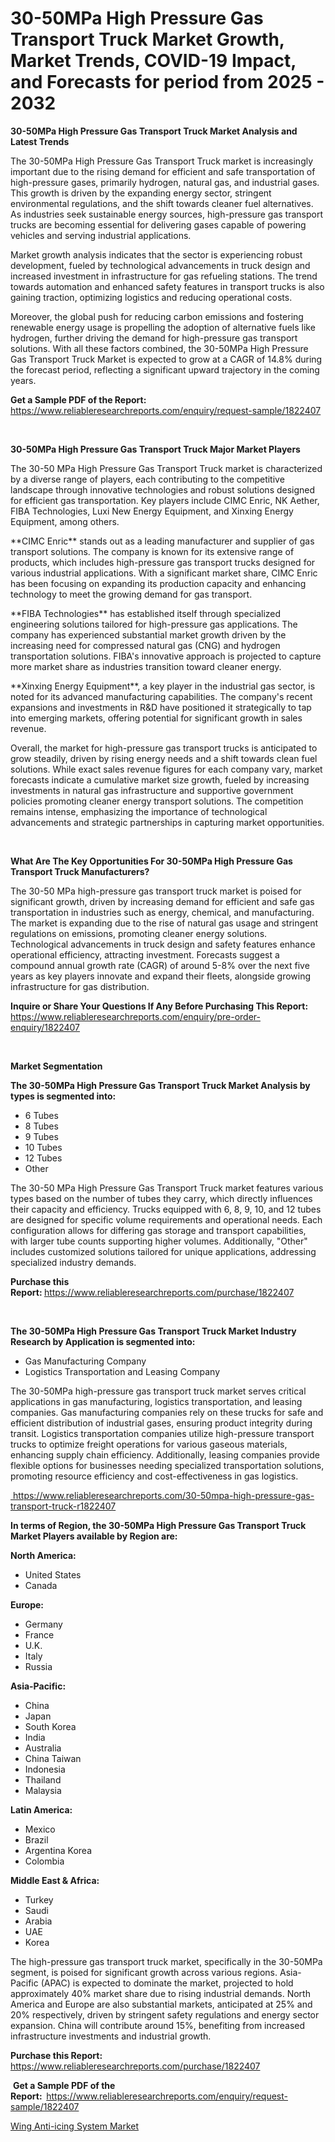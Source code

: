 <p><h1>30-50MPa High Pressure Gas Transport Truck Market Growth, Market Trends, COVID-19 Impact, and Forecasts for period from 2025 - 2032</h1></p><p><strong>30-50MPa High Pressure Gas Transport Truck Market Analysis and Latest Trends</strong></p>
<p><p>The 30-50MPa High Pressure Gas Transport Truck market is increasingly important due to the rising demand for efficient and safe transportation of high-pressure gases, primarily hydrogen, natural gas, and industrial gases. This growth is driven by the expanding energy sector, stringent environmental regulations, and the shift towards cleaner fuel alternatives. As industries seek sustainable energy sources, high-pressure gas transport trucks are becoming essential for delivering gases capable of powering vehicles and serving industrial applications.</p><p>Market growth analysis indicates that the sector is experiencing robust development, fueled by technological advancements in truck design and increased investment in infrastructure for gas refueling stations. The trend towards automation and enhanced safety features in transport trucks is also gaining traction, optimizing logistics and reducing operational costs.</p><p>Moreover, the global push for reducing carbon emissions and fostering renewable energy usage is propelling the adoption of alternative fuels like hydrogen, further driving the demand for high-pressure gas transport solutions. With all these factors combined, the 30-50MPa High Pressure Gas Transport Truck Market is expected to grow at a CAGR of 14.8% during the forecast period, reflecting a significant upward trajectory in the coming years.</p></p>
<p><strong>Get a Sample PDF of the Report:&nbsp;</strong> <a href="https://www.reliableresearchreports.com/enquiry/request-sample/1822407?utm_campaign=2738&utm_medium=2&utm_source=Github&utm_content=ia&utm_term=31032025&utm_id=30-50mpa-high-pressure-gas-transport-truck">https://www.reliableresearchreports.com/enquiry/request-sample/1822407</a></p>
<p>&nbsp;</p>
<p><strong>30-50MPa High Pressure Gas Transport Truck Major Market Players</strong></p>
<p><p>The 30-50 MPa High Pressure Gas Transport Truck market is characterized by a diverse range of players, each contributing to the competitive landscape through innovative technologies and robust solutions designed for efficient gas transportation. Key players include CIMC Enric, NK Aether, FIBA Technologies, Luxi New Energy Equipment, and Xinxing Energy Equipment, among others.</p><p>**CIMC Enric** stands out as a leading manufacturer and supplier of gas transport solutions. The company is known for its extensive range of products, which includes high-pressure gas transport trucks designed for various industrial applications. With a significant market share, CIMC Enric has been focusing on expanding its production capacity and enhancing technology to meet the growing demand for gas transport.</p><p>**FIBA Technologies** has established itself through specialized engineering solutions tailored for high-pressure gas applications. The company has experienced substantial market growth driven by the increasing need for compressed natural gas (CNG) and hydrogen transportation solutions. FIBA's innovative approach is projected to capture more market share as industries transition toward cleaner energy.</p><p>**Xinxing Energy Equipment**, a key player in the industrial gas sector, is noted for its advanced manufacturing capabilities. The company's recent expansions and investments in R&D have positioned it strategically to tap into emerging markets, offering potential for significant growth in sales revenue.</p><p>Overall, the market for high-pressure gas transport trucks is anticipated to grow steadily, driven by rising energy needs and a shift towards clean fuel solutions. While exact sales revenue figures for each company vary, market forecasts indicate a cumulative market size growth, fueled by increasing investments in natural gas infrastructure and supportive government policies promoting cleaner energy transport solutions. The competition remains intense, emphasizing the importance of technological advancements and strategic partnerships in capturing market opportunities.</p></p>
<p>&nbsp;</p>
<p><strong>What Are The Key Opportunities For 30-50MPa High Pressure Gas Transport Truck Manufacturers?</strong></p>
<p><p>The 30-50 MPa high-pressure gas transport truck market is poised for significant growth, driven by increasing demand for efficient and safe gas transportation in industries such as energy, chemical, and manufacturing. The market is expanding due to the rise of natural gas usage and stringent regulations on emissions, promoting cleaner energy solutions. Technological advancements in truck design and safety features enhance operational efficiency, attracting investment. Forecasts suggest a compound annual growth rate (CAGR) of around 5-8% over the next five years as key players innovate and expand their fleets, alongside growing infrastructure for gas distribution.</p></p>
<p><strong>Inquire or Share Your Questions If Any Before Purchasing This Report:</strong> <a href="https://www.reliableresearchreports.com/enquiry/pre-order-enquiry/1822407?utm_campaign=2738&utm_medium=2&utm_source=Github&utm_content=ia&utm_term=31032025&utm_id=30-50mpa-high-pressure-gas-transport-truck">https://www.reliableresearchreports.com/enquiry/pre-order-enquiry/1822407</a></p>
<p>&nbsp;</p>
<p><strong>Market Segmentation</strong></p>
<p><strong>The 30-50MPa High Pressure Gas Transport Truck Market Analysis by types is segmented into:</strong></p>
<p><ul><li>6 Tubes</li><li>8 Tubes</li><li>9 Tubes</li><li>10 Tubes</li><li>12 Tubes</li><li>Other</li></ul></p>
<p><p>The 30-50 MPa High Pressure Gas Transport Truck market features various types based on the number of tubes they carry, which directly influences their capacity and efficiency. Trucks equipped with 6, 8, 9, 10, and 12 tubes are designed for specific volume requirements and operational needs. Each configuration allows for differing gas storage and transport capabilities, with larger tube counts supporting higher volumes. Additionally, "Other" includes customized solutions tailored for unique applications, addressing specialized industry demands.</p></p>
<p><strong>Purchase this Report:&nbsp;</strong><a href="https://www.reliableresearchreports.com/purchase/1822407?utm_campaign=2738&utm_medium=2&utm_source=Github&utm_content=ia&utm_term=31032025&utm_id=30-50mpa-high-pressure-gas-transport-truck">https://www.reliableresearchreports.com/purchase/1822407</a></p>
<p>&nbsp;</p>
<p><strong>The 30-50MPa High Pressure Gas Transport Truck Market Industry Research by Application is segmented into:</strong></p>
<p><ul><li>Gas Manufacturing Company</li><li>Logistics Transportation and Leasing Company</li></ul></p>
<p><p>The 30-50MPa high-pressure gas transport truck market serves critical applications in gas manufacturing, logistics transportation, and leasing companies. Gas manufacturing companies rely on these trucks for safe and efficient distribution of industrial gases, ensuring product integrity during transit. Logistics transportation companies utilize high-pressure transport trucks to optimize freight operations for various gaseous materials, enhancing supply chain efficiency. Additionally, leasing companies provide flexible options for businesses needing specialized transportation solutions, promoting resource efficiency and cost-effectiveness in gas logistics.</p></p>
<p><a href="https://www.reliableresearchreports.com/30-50mpa-high-pressure-gas-transport-truck-r1822407?utm_campaign=2738&utm_medium=2&utm_source=Github&utm_content=ia&utm_term=31032025&utm_id=30-50mpa-high-pressure-gas-transport-truck">&nbsp;https://www.reliableresearchreports.com/30-50mpa-high-pressure-gas-transport-truck-r1822407</a></p>
<p><strong>In terms of Region, the 30-50MPa High Pressure Gas Transport Truck Market Players available by Region are:</strong></p>
<p>
    <p> <strong> North America: </strong>
        <ul>
            <li>United States</li>
            <li>Canada</li>
        </ul>
        </p> 
    <p> <strong> Europe: </strong>
        <ul>
            <li>Germany</li>
            <li>France</li>
            <li>U.K.</li>
            <li>Italy</li>
            <li>Russia</li>
        </ul>
        </p> 
    <p> <strong> Asia-Pacific: </strong>
        <ul>
            <li>China</li>
            <li>Japan</li>
            <li>South Korea</li>
            <li>India</li>
            <li>Australia</li>
            <li>China Taiwan</li>
            <li>Indonesia</li>
            <li>Thailand</li>
            <li>Malaysia</li>
        </ul>
        </p> 
    <p> <strong> Latin America: </strong>
        <ul>
            <li>Mexico</li>
            <li>Brazil</li>
            <li>Argentina Korea</li>
            <li>Colombia</li>
        </ul>
        </p> 
    <p> <strong> Middle East & Africa: </strong>
        <ul>
            <li>Turkey</li>
            <li>Saudi</li>
            <li>Arabia</li>
            <li>UAE</li>
            <li>Korea</li>
        </ul>
    </p>
    </p>
<p><p>The high-pressure gas transport truck market, specifically in the 30-50MPa segment, is poised for significant growth across various regions. Asia-Pacific (APAC) is expected to dominate the market, projected to hold approximately 40% market share due to rising industrial demands. North America and Europe are also substantial markets, anticipated at 25% and 20% respectively, driven by stringent safety regulations and energy sector expansion. China will contribute around 15%, benefiting from increased infrastructure investments and industrial growth.</p></p>
<p><strong>Purchase this Report: </strong><a href="https://www.reliableresearchreports.com/purchase/1822407?utm_campaign=2738&utm_medium=2&utm_source=Github&utm_content=ia&utm_term=31032025&utm_id=30-50mpa-high-pressure-gas-transport-truck">https://www.reliableresearchreports.com/purchase/1822407</a></p>
<p>&nbsp;<strong>Get a Sample PDF of the Report:&nbsp;&nbsp;</strong><a href="https://www.reliableresearchreports.com/enquiry/request-sample/1822407?utm_campaign=2738&utm_medium=2&utm_source=Github&utm_content=ia&utm_term=31032025&utm_id=30-50mpa-high-pressure-gas-transport-truck">https://www.reliableresearchreports.com/enquiry/request-sample/1822407</a></p>
<p><strong></strong></p>
<p><p><a href="https://github.com/penglatilles/Market-Research-Report-List-1/blob/main/wing-anti-icing-system-market.md?utm_campaign=2738&utm_medium=2&utm_source=Github&utm_content=ia&utm_term=31032025&utm_id=30-50mpa-high-pressure-gas-transport-truck">Wing Anti-icing System Market</a></p></p>